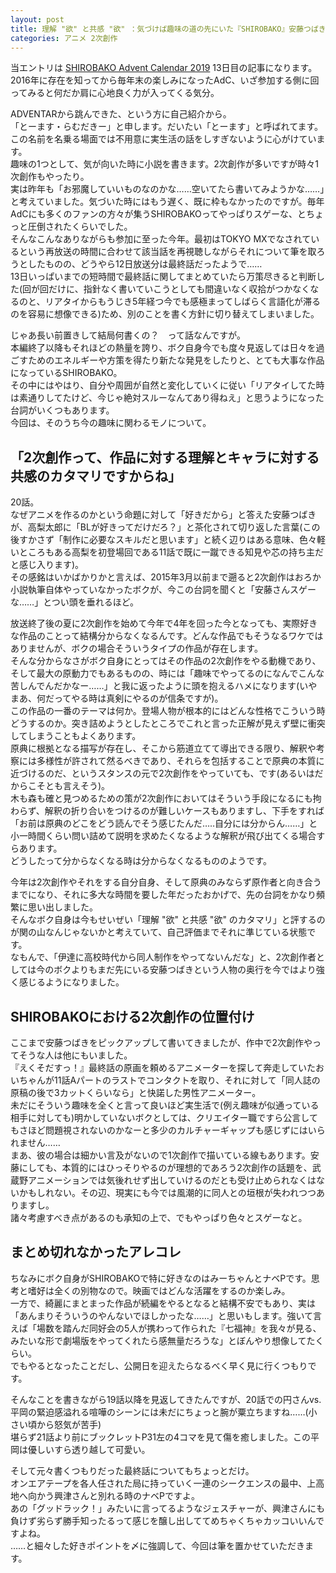 ```yaml
---
layout: post
title: 理解 "欲" と共感 "欲" ：気づけば趣味の道の先にいた『SHIROBAKO』安藤つばきの話
categories: アニメ 2次創作
---
```


当エントリは [SHIROBAKO Advent Calendar 2019](https://adventar.org/calendars/3902) 13日目の記事になります。2016年に存在を知ってから毎年末の楽しみになったAdC、いざ参加する側に回ってみると何だか肩に心地良く力が入ってくる気分。  
  
ADVENTARから跳んできた、という方に自己紹介から。  
「とーます・らむだきー」と申します。だいたい「とーます」と呼ばれてます。  
この名前を名乗る場面では不用意に実生活の話をしすぎないように心がけています。  
趣味の1つとして、気が向いた時に小説を書きます。2次創作が多いですが時々1次創作もやったり。  
実は昨年も「お邪魔していいものなのかな……空いてたら書いてみようかな……」と考えていました。気づいた時にはもう遅く、既に枠もなかったのですが。毎年AdCにも多くのファンの方々が集うSHIROBAKOってやっぱりスゲーな、とちょっと圧倒されたくらいでした。  
そんなこんなありながらも参加に至った今年。最初はTOKYO MXでなされているという再放送の時間に合わせて該当話を再視聴しながらそれについて筆を取ろうとしたものの、どうやら12日放送分は最終話だったようで……  
13日いっぱいまでの短時間で最終話に関してまとめていたら万策尽きると判断した(回が回だけに、指針なく書いていこうとしても間違いなく収拾がつかなくなるのと、リアタイからもうじき5年経つ今でも感極まってしばらく言語化が滞るのを容易に想像できる)ため、別のことを書く方針に切り替えてしまいました。

じゃあ長い前置きして結局何書くの？　って話なんですが。  
本編終了以降もそれほどの熱量を誇り、ボク自身今でも度々見返しては日々を過ごすためのエネルギーや方策を得たり新たな発見をしたりと、とても大事な作品になっているSHIROBAKO。  
その中にはやはり、自分や周囲が自然と変化していくに従い「リアタイしてた時は素通りしてたけど、今じゃ絶対スルーなんてあり得ねえ」と思うようになった台詞がいくつもあります。  
今回は、そのうち今の趣味に関わるモノについて。

## 「2次創作って、作品に対する理解とキャラに対する共感のカタマリですからね」

20話。  
なぜアニメを作るのかという命題に対して「好きだから」と答えた安藤つばきが、高梨太郎に「BLが好きってだけだろ？」と茶化されて切り返した言葉(この後すかさず「制作に必要なスキルだと思います」と続く辺りはある意味、色々軽いところもある高梨を初登場回である11話で既に一蹴できる知見や芯の持ち主だと感じ入ります)。  
その感銘はいかばかりかと言えば、2015年3月以前まで遡ると2次創作はおろか小説執筆自体やっていなかったボクが、今この台詞を聞くと「安藤さんスゲーな……」とつい頭を垂れるほど。  

放送終了後の夏に2次創作を始めて今年で4年を回った今となっても、実際好きな作品のことって結構分からなくなるんです。どんな作品でもそうなるワケではありませんが、ボクの場合そういうタイプの作品が存在します。  
そんな分からなさがボク自身にとってはその作品の2次創作をやる動機であり、そして最大の原動力でもあるものの、時には「趣味でやってるのになんでこんな苦しんでんだかなー……」と我に返ったように頭を抱えるハメになります(いやまあ、何だってやる時は真剣にやるのが信条ですが)。  
この作品の一番のテーマは何か。登場人物が根本的にはどんな性格でこういう時どうするのか。突き詰めようとしたところでこれと言った正解が見えず壁に衝突してしまうこともよくあります。  
原典に根拠となる描写が存在し、そこから筋道立てて導出できる限り、解釈や考察には多様性が許されて然るべきであり、それらを包括することで原典の本質に近づけるのだ、というスタンスの元で2次創作をやっていても、です(あるいはだからこそとも言えそう)。  
木も森も確と見つめるための策が2次創作においてはそういう手段になるにも拘わらず、解釈の折り合いをつけるのが難しいケースもありますし、下手をすれば「お前は原典のどこをどう読んでそう感じたんだ…‥自分には分からん……」と小一時間くらい問い詰めて説明を求めたくなるような解釈が飛び出てくる場合すらあります。  
どうしたって分からなくなる時は分からなくなるもののようです。

今年は2次創作やそれをする自分自身、そして原典のみならず原作者と向き合うまでになり、それに多大な時間を要した年だったおかげで、先の台詞をかなり頻繁に思い出しました。  
そんなボク自身は今もせいぜい「理解 "欲" と共感 "欲" のカタマリ」と評するのが関の山なんじゃないかと考えていて、自己評価までそれに準じている状態です。  
なもんで、「伊達に高校時代から同人制作をやってないんだな」と、2次創作者としては今のボクよりもまだ先にいる安藤つばきという人物の奥行を今ではより強く感じるようになりました。

## SHIROBAKOにおける2次創作の位置付け

ここまで安藤つばきをピックアップして書いてきましたが、作中で2次創作やってそうな人は他にもいました。  
『えくそだすっ！』最終話の原画を頼めるアニメーターを探して奔走していたおいちゃんが11話Aパートのラストでコンタクトを取り、それに対して「同人誌の原稿の後で3カットくらいなら」と快諾した男性アニメーター。  
未だにそういう趣味を全くと言って良いほど実生活で(例え趣味が似通っている相手に対しても)明かしていないボクとしては、クリエイター職ですら公言してもさほど問題視されないのかなーと多少のカルチャーギャップも感じずにはいられません……  
まあ、彼の場合は細かい言及がないので1次創作で描いている線もあります。安藤にしても、本質的にはひっそりやるのが理想的であろう2次創作の話題を、武蔵野アニメーションでは気後れせず出していけるのだとも受け止められなくはないかもしれない。その辺、現実にも今では風潮的に同人との垣根が失われつつありますし。  
諸々考慮すべき点があるのも承知の上で、でもやっぱり色々とスゲーなと。

## まとめ切れなかったアレコレ

ちなみにボク自身がSHIROBAKOで特に好きなのはみーちゃんとナベPです。思考と嗜好は全くの別物なので。映画ではどんな活躍をするのか楽しみ。  
一方で、綺麗にまとまった作品が続編をやるとなると結構不安でもあり、実は「あんまりそういうのやんないでほしかったな……」と思いもします。強いて言えば「場数を踏んだ同好会の5人が携わって作られた『七福神』を我々が見る、みたいな形で劇場版をやってくれたら感無量だろうな」とぼんやり想像してたくらい。  
でもやるとなったことだし、公開日を迎えたらなるべく早く見に行くつもりです。

そんなことを書きながら19話以降を見返してきたんですが、20話での円さんvs.平岡の緊迫感溢れる喧嘩のシーンには未だにちょっと腕が粟立ちますね……(小さい頃から怒気が苦手)  
堪らず21話より前にブックレットP31左の4コマを見て傷を癒しました。この平岡は優しいすら透り越して可愛い。

そして元々書くつもりだった最終話についてもちょっとだけ。  
オンエアテープを各人任された局に持っていく一連のシークエンスの最中、上高地へ向かう興津さんと別れる時のナベPですよ。  
あの「グッドラック！」みたいに言ってるようなジェスチャーが、興津さんにも負けず劣らず勝手知ったるって感じを醸し出しててめちゃくちゃカッコいいんですよね。  
……と細々した好きポイントを〆に強調して、今回は筆を置かせていただきます。
